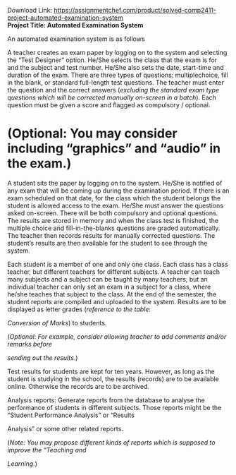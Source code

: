 Download Link: https://assignmentchef.com/product/solved-comp2411-project-automated-examination-system
<br>
<strong>Project Title: Automated Examination System </strong>

An automated examination system is as follows

A teacher creates an exam paper by logging on to the system and selecting the “Test Designer” option.  He/She selects the class that the exam is for and the subject and test number.  He/She also sets the date, start-time and duration of the exam.  There are three types of questions: multiplechoice, fill in the blank, or standard full-length test questions.  The teacher must enter the question and the correct answers (<em>excluding the standard exam type questions which will be corrected manually on-screen in a batch</em>).  Each question must be given a score and flagged as compulsory / optional.




<h1>(Optional: You may consider including “graphics” and “audio” in the exam.)</h1>




A student sits the paper by logging on to the system.  He/She is notified of any exam that will be coming up during the examination period.  If there is an exam scheduled on that date, for the class which the student belongs the student is allowed access to the exam.  He/She must answer the questions asked on-screen.  There will be both compulsory and optional questions.  The results are stored in memory and when the class test is finished, the multiple choice and fill-in-the-blanks questions are graded automatically.  The teacher then records results for manually corrected questions.  The student’s results are then available for the student to see through the system.




Each student is a member of one and only one class.  Each class has a class teacher, but different teachers for different subjects.  A teacher can teach many subjects and a subject can be taught by many teachers, but an individual teacher can only set an exam in a subject for a class, where he/she teaches that subject to the class.  At the end of the semester, the student reports are compiled and uploaded to the system.  Results are to be displayed as letter grades (<em>reference to the table: </em>

<em>Conversion of Marks</em>) to students.




(<em>Optional</em>: <em>For example, consider allowing teacher to add comments and/or remarks before </em>

<em>sending out the results</em>.)




Test results for students are kept for ten years.  However, as long as the student is studying in the school, the results (records) are to be available online.  Otherwise the records are to be archived.




Analysis reports: Generate reports from the database to analyse the performance of students in different subjects.  Those reports might be the “Student Performance Analysis” or “Results

Analysis” or some other related reports.




(<em>Note:  You may propose different kinds of reports which is supposed to improve the “Teaching and </em>

<em>Learning</em>.)


